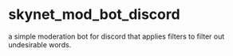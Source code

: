 # skynet_mod_bot_discord
a simple moderation bot for discord that applies filters to filter out undesirable words.
